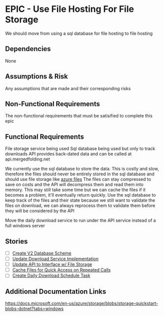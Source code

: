 # EPIC - Use File Hosting For File Storage

We should move from using a sql database for file hosting to file hosting

## Dependencies

None

## Assumptions & Risk

Any assumptions that are made and their corresponding risks

## Non-Functional Requirements

The non-functional requirements that must be satisified to complete this epic

## Functional Requirements

File storage service being used
Sql database being used but only to track downloads
API provides back-dated data and can be called at api.mergedfolding.net

We currently use the sql database to store the data. This is costly and slow, therefore the files should never be entirely stored in the sql database and should use file storage like [azure files](https://azure.microsoft.com/en-us/services/storage/files/)
The files can stay compressed to save on costs and the API will decompress them and read them into memory. This may still take some time but we can cache the files if it becomes a problem, it'll eventually return quickly.
Use the sql database to keep track of the files and their state because we still want to validate the files on download, we can always reprocess them to validate them before they will be considered by the API

Move the daily download service to run under the API service instead of a full windows server

## Stories

- [ ] [Create V2 Database Scheme](4/1.md)
- [ ] [Update Download Service Implementation](4/2.md)
- [ ] [Update API to Interface w/ File Storage](4/3.md)
- [ ] [Cache Files for Quick Access on Repeated Calls](4/4.md)
- [ ] [Create Daily Download Schedule Task](4/5.md)

## Additional Documentation Links

https://docs.microsoft.com/en-us/azure/storage/blobs/storage-quickstart-blobs-dotnet?tabs=windows